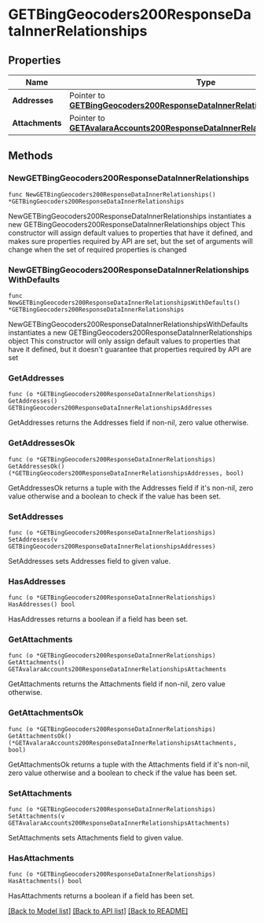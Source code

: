 # GETBingGeocoders200ResponseDataInnerRelationships

## Properties

Name | Type | Description | Notes
------------ | ------------- | ------------- | -------------
**Addresses** | Pointer to [**GETBingGeocoders200ResponseDataInnerRelationshipsAddresses**](GETBingGeocoders200ResponseDataInnerRelationshipsAddresses.md) |  | [optional] 
**Attachments** | Pointer to [**GETAvalaraAccounts200ResponseDataInnerRelationshipsAttachments**](GETAvalaraAccounts200ResponseDataInnerRelationshipsAttachments.md) |  | [optional] 

## Methods

### NewGETBingGeocoders200ResponseDataInnerRelationships

`func NewGETBingGeocoders200ResponseDataInnerRelationships() *GETBingGeocoders200ResponseDataInnerRelationships`

NewGETBingGeocoders200ResponseDataInnerRelationships instantiates a new GETBingGeocoders200ResponseDataInnerRelationships object
This constructor will assign default values to properties that have it defined,
and makes sure properties required by API are set, but the set of arguments
will change when the set of required properties is changed

### NewGETBingGeocoders200ResponseDataInnerRelationshipsWithDefaults

`func NewGETBingGeocoders200ResponseDataInnerRelationshipsWithDefaults() *GETBingGeocoders200ResponseDataInnerRelationships`

NewGETBingGeocoders200ResponseDataInnerRelationshipsWithDefaults instantiates a new GETBingGeocoders200ResponseDataInnerRelationships object
This constructor will only assign default values to properties that have it defined,
but it doesn't guarantee that properties required by API are set

### GetAddresses

`func (o *GETBingGeocoders200ResponseDataInnerRelationships) GetAddresses() GETBingGeocoders200ResponseDataInnerRelationshipsAddresses`

GetAddresses returns the Addresses field if non-nil, zero value otherwise.

### GetAddressesOk

`func (o *GETBingGeocoders200ResponseDataInnerRelationships) GetAddressesOk() (*GETBingGeocoders200ResponseDataInnerRelationshipsAddresses, bool)`

GetAddressesOk returns a tuple with the Addresses field if it's non-nil, zero value otherwise
and a boolean to check if the value has been set.

### SetAddresses

`func (o *GETBingGeocoders200ResponseDataInnerRelationships) SetAddresses(v GETBingGeocoders200ResponseDataInnerRelationshipsAddresses)`

SetAddresses sets Addresses field to given value.

### HasAddresses

`func (o *GETBingGeocoders200ResponseDataInnerRelationships) HasAddresses() bool`

HasAddresses returns a boolean if a field has been set.

### GetAttachments

`func (o *GETBingGeocoders200ResponseDataInnerRelationships) GetAttachments() GETAvalaraAccounts200ResponseDataInnerRelationshipsAttachments`

GetAttachments returns the Attachments field if non-nil, zero value otherwise.

### GetAttachmentsOk

`func (o *GETBingGeocoders200ResponseDataInnerRelationships) GetAttachmentsOk() (*GETAvalaraAccounts200ResponseDataInnerRelationshipsAttachments, bool)`

GetAttachmentsOk returns a tuple with the Attachments field if it's non-nil, zero value otherwise
and a boolean to check if the value has been set.

### SetAttachments

`func (o *GETBingGeocoders200ResponseDataInnerRelationships) SetAttachments(v GETAvalaraAccounts200ResponseDataInnerRelationshipsAttachments)`

SetAttachments sets Attachments field to given value.

### HasAttachments

`func (o *GETBingGeocoders200ResponseDataInnerRelationships) HasAttachments() bool`

HasAttachments returns a boolean if a field has been set.


[[Back to Model list]](../README.md#documentation-for-models) [[Back to API list]](../README.md#documentation-for-api-endpoints) [[Back to README]](../README.md)


